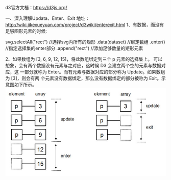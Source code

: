 d3官方文档：https://d3js.org/


一、深入理解Updata、Enter、Exit
地址：http://wiki.jikexueyuan.com/project/d3wiki/enterexit.html
1、有数据，而没有足够图形元素的时候:

svg.selectAll("rect")   //选择svg内所有的矩形
      .data(dataset)      //绑定数组
      .enter()            //指定选择集的enter部分
      .append("rect")     //添加足够数量的矩形元素
      
2、如果数组为 [3, 6, 9, 12, 15]，将此数组绑定到三个 p 元素的选择集上。
可以想象，会有两个数据没有元素与之对应，这时候 D3 会建立两个空的元素与数据对应，这
一部分就称为 Enter。而有元素与数据对应的部分称为 Update。如果数组为 [3]，则会有两
个元素没有数据绑定，那么没有数据绑定的部分被称为 Exit。示意图如下所示。 
![image](http://github.com/slh8060/D3Demo/raw/master/images/11.png)





     
